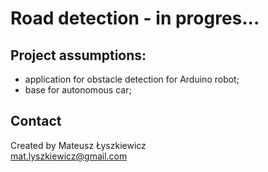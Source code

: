 # Road detection - in progres...

## Project assumptions:
* application for obstacle detection for Arduino robot;
* base for autonomous car;

## Contact
Created by Mateusz Łyszkiewicz  
mat.lyszkiewicz@gmail.com
